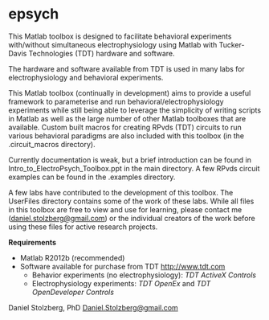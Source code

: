 # epsych

This Matlab toolbox is designed to facilitate behavioral experiments with/without simultaneous electrophysiology using Matlab with Tucker-Davis Technologies (TDT) hardware and software.

The hardware and software available from TDT is used in many labs for electrophysiology and behavioral experiments.  

This Matlab toolbox (continually in development) aims to provide a useful framework to parameterise and run behavioral/electrophysiology experiments while still being able to leverage the simplicity of writing scripts in Matlab as well as the large number of other Matlab toolboxes that are available.  Custom built macros for creating RPvds (TDT) circuits to run various behavioral paradigms are also included with this toolbox (in the .circuit_macros directory). 

Currently documentation is weak, but a brief introduction can be found in  Intro_to_ElectroPsych_Toolbox.ppt in the main directory.  A few RPvds circuit examples can be found in the .examples directory.

A few labs have contributed to the development of this toolbox.  The UserFiles directory contains some of the work of these labs.  While all files in this toolbox are free to view and use for learning, please contact me (daniel.stolzberg@gmail.com) or the individual creators of the work before using these files for active research projects.

**Requirements**
* Matlab R2012b (recommended)
* Software available for purchase from TDT http://www.tdt.com
	* Behavior experiments (no electrophysiology):	*TDT ActiveX Controls*
	* Electrophysiology experiments:  *TDT OpenEx* and *TDT OpenDeveloper Controls*
		
		
		
		
		
Daniel Stolzberg, PhD
Daniel.Stolzberg@gmail.com



